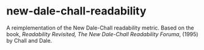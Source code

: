 # new-dale-chall-readability
A reimplementation of the New Dale-Chall readability metric. Based on the book, _Readability Revisited, The New Dale-Chall Readability Foruma_, (1995) by Chall and Dale.
